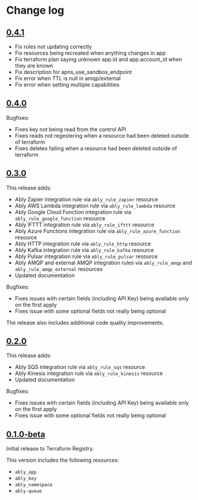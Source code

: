 # Change log

## [0.4.1](https://github.com/ably/terraform-provider-ably/tree/v0.4.1)

- Fix rules not updating correctly
- Fix resources being recreated when anything changes in app
- Fix terraform plan saying unknown app.id and app.account_id when they are known
- Fix description for apns_use_sandbox_endpoint
- Fix error when TTL is null in amqp/external
- Fix error when setting multiple capabilities

## [0.4.0](https://github.com/ably/terraform-provider-ably/tree/v0.4.0)

Bugfixes:
- Fixes key not being read from the control API
- Fixes reads not regestering when a resource had been deleted outside of terraform
- Fixes deletes failing when a resource had been deleted outside of terraform

## [0.3.0](https://github.com/ably/terraform-provider-ably/tree/v0.3.0)

This release adds:
- Ably Zapier integration rule via `ably_rule_zapier` resource
- Ably AWS Lambda integration rule via `ably_rule_lambda` resource
- Ably Google Cloud Function integration rule via `ably_rule_google_function` resource
- Ably IFTTT integration rule via `ably_rule_ifttt` resource
- Ably Azure Functions integration rule via `ably_rule_azure_function` resource
- Ably HTTP integration rule via `ably_rule_http` resource
- Ably Kafka integration rule via `ably_rule_kafka` resource
- Ably Pulsar integration rule via `ably_rule_pulsar` resource
- Ably AMQP and external AMQP integration rules via `ably_rule_amqp` and `ably_rule_amqp_external` resources
- Updated documentation

Bugfixes:
- Fixes issues with certain fields (including API Key) being available only on the first apply
- Fixes issue with some optional fields not really being optional

The release also includes additional code quality improvements.

## [0.2.0](https://github.com/ably/terraform-provider-ably/tree/v0.2.0)

This release adds: 
- Ably SQS integration rule via `ably_rule_sqs` resource
- Ably Kinesis integration rule via `ably_rule_kinesis` resource
- Updated documentation

Bugfixes:
- Fixes issues with certain fields (including API Key) being available only on the first apply
- Fixes issue with some optional fields not really being optional

## [0.1.0-beta](https://github.com/ably/terraform-provider-ably/tree/v0.1.0-beta)

Initial release to Terraform Registry. 

This version includes the following resources: 
- `ably_app`
- `ably_key`
- `ably_namespace`
- `ably-queue`



